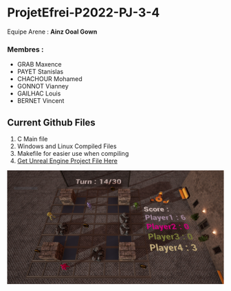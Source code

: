 # ProjetEfrei-P2022-PJ-3-4

Equipe Arene : **Ainz Ooal Gown**

### Membres :
* GRAB Maxence
* PAYET Stanislas
* CHACHOUR Mohamed
* GONNOT Vianney
* GAILHAC Louis
* BERNET Vincent

## Current Github Files


1. C Main file
1. Windows and Linux Compiled Files
1. Makefile for easier use when compiling
1. [Get Unreal Engine Project File Here](https://drive.google.com/open?id=1XrF_LKyKWKOd58jKtLKz9kHeXSbydF6Z)

![UnrealEngineScreenshot](/Images/UnrealEngineScreenshot.png)
